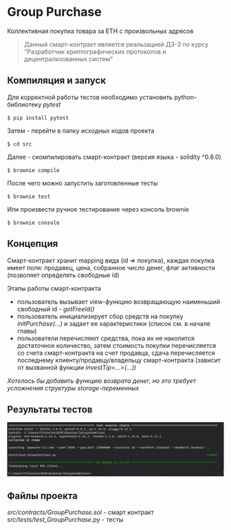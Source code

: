# Group Purchase

Коллективная покупка товара за ETH с произвольных адресов 

> Данный смарт-контракт является реальзацией ДЗ-3 по курсу "Разработчик криптографических протоколов и децентрализованных систем"



## Компиляция и запуск

Для корректной работы тестов необходимо установить python-библиотеку *pytest*
```
$ pip install pytest
```
Затем - перейти в папку исходных кодов проекта 
```
$ cd src
```
Далее - скомпилировать смарт-контракт (версия языка - solidity ^0.8.0)
```
$ brownie compile
```
После чего можно запустить заготовленные тесты
```
$ brownie test
```
Или произвести ручное тестирование через консоль brownie
```
$ brownie console
```

## Концепция 

Смарт-контракт хранит mapping вида (id => покупка), каждая покупка имеет поля: продавец, цена, собранное число денег, флаг активности (позволяет определять свободные id)

Этапы работы смарт-контракта
- пользователь вызывает view-функцию возвращающую наименьший свободный id - *getFreeId()*
- пользователь инициализирует сбор средств на покупку *initPurchase(...)*  и задает ее характеристики (список см. в начале главы)
- пользователи перечисляют средства, пока их не накопится достаточное количество, затем стоимость покупки перечисляется со счета смарт-контракта на счет продавца, сдача перечисляется последнему клиенту/продавцу/владельцу смарт-контракта (зависит от вызванной функции *investTip<...>(...))*

*Хотелось бы добавить функцию возврата денег, но это требует усложнения структуры storage-переменных*

## Результаты тестов

![](tests_screenshot.png)

## Файлы проекта

*src/contracts/GroupPurchase.sol* - смарт контракт
*src/tests/test_GroupPurchase.py* - тесты